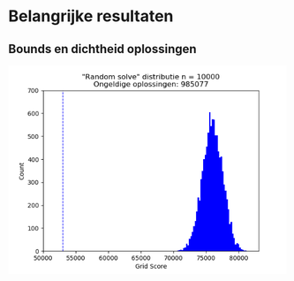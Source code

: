 # Belangrijke resultaten

## Bounds en dichtheid oplossingen

![alt text](Figures/distribution_normal.png)
